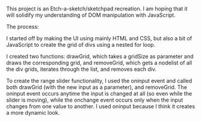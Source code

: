 This project is an Etch-a-sketch/sketchpad recreation. I am hoping that it will solidify my understanding of DOM manipulation with JavaScript. 

The process: 

I started off by making the UI using mainly HTML and CSS, but also a bit of JavaScript to create the grid of divs using a nested for loop.

I created two functions: drawGrid, which takes a gridSize as parameter and draws the corresponding grid, and removeGrid, which gets a nodelist of all the div grids, iterates through the list, and removes each div.

To create the range slider functionality, I used the oninput event and called both drawGrid (with the new input as a parameter), and removeGrid. The oninput event occurs anytime the input is changed at all (so even while the slider is moving), while the onchange event occurs only when the input changes from one value to another. I used oninput because I think it creates a more dynamic look.



